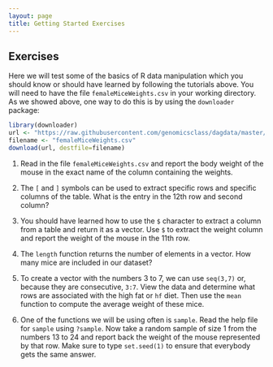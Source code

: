 ```yaml
---
layout: page
title: Getting Started Exercises
---
```


## Exercises

Here we will test some of the basics of R data manipulation which you should know or should have learned by following the tutorials above. You will need to have the file `femaleMiceWeights.csv` in your working directory. As we showed above, one way to do this is by using the `downloader` package:


```r
library(downloader) 
url <- "https://raw.githubusercontent.com/genomicsclass/dagdata/master/inst/extdata/femaleMiceWeights.csv"
filename <- "femaleMiceWeights.csv" 
download(url, destfile=filename)
```

1. Read in the file `femaleMiceWeights.csv` and report the body weight of the mouse in the exact name of the column containing the weights.



2. The `[` and `]` symbols can be used to extract specific rows and specific columns of the table.  What is the entry in the 12th row and second column?



3. You should have learned how to use the `$` character to extract a column from a table and return it as a vector. Use `$` to extract the weight column and report the weight of the mouse in the 11th row.



4. The `length` function returns the number of elements in a vector. How many mice are included in our dataset?



5. To create a vector with the numbers 3 to 7, we can use `seq(3,7)` or, because they are consecutive, `3:7`. View the data and determine what rows are associated with the high fat or `hf` diet. Then use the `mean` function to compute the average weight of these mice.




6. One of the functions we will be using often is `sample`. Read the help file for `sample` using `?sample`. Now take a random sample of size 1 from the numbers 13 to 24 and report back the weight of the mouse represented by that row. Make sure to type `set.seed(1)` to ensure that everybody gets the same answer.


  
